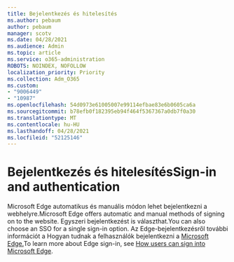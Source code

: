 ```yaml
---
title: Bejelentkezés és hitelesítés
ms.author: pebaum
author: pebaum
manager: scotv
ms.date: 04/28/2021
ms.audience: Admin
ms.topic: article
ms.service: o365-administration
ROBOTS: NOINDEX, NOFOLLOW
localization_priority: Priority
ms.collection: Adm_O365
ms.custom:
- "9006449"
- "10987"
ms.openlocfilehash: 54d0973e61005007e99114efbae83e6b0605ca6a
ms.sourcegitcommit: b78efb0f182395eb94f464f5367367a0db7f0a30
ms.translationtype: MT
ms.contentlocale: hu-HU
ms.lasthandoff: 04/28/2021
ms.locfileid: "52125146"
---
```

# <a name="sign-in-and-authentication"></a><span data-ttu-id="04c35-102">Bejelentkezés és hitelesítés</span><span class="sxs-lookup"><span data-stu-id="04c35-102">Sign-in and authentication</span></span>

<span data-ttu-id="04c35-103">Microsoft Edge automatikus és manuális módon lehet bejelentkezni a webhelyre.</span><span class="sxs-lookup"><span data-stu-id="04c35-103">Microsoft Edge offers automatic and manual methods of signing on to the website.</span></span> <span data-ttu-id="04c35-104">Egyszeri bejelentkezést is választhat.</span><span class="sxs-lookup"><span data-stu-id="04c35-104">You can also choose an SSO for a single sign-in option.</span></span> <span data-ttu-id="04c35-105">Az Edge-bejelentkezésről további információt a Hogyan tudnak a felhasználók bejelentkezni a [Microsoft Edge.](https://docs.microsoft.com/deployedge/microsoft-edge-security-identity#how-users-can-sign-into-microsoft-edge)</span><span class="sxs-lookup"><span data-stu-id="04c35-105">To learn more about Edge sign-in, see [How users can sign into Microsoft Edge](https://docs.microsoft.com/deployedge/microsoft-edge-security-identity#how-users-can-sign-into-microsoft-edge).</span></span>  